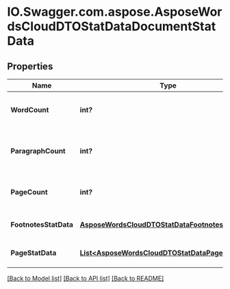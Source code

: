 # IO.Swagger.com.aspose.AsposeWordsCloudDTOStatDataDocumentStatData
## Properties

Name | Type | Description | Notes
------------ | ------------- | ------------- | -------------
**WordCount** | **int?** | Total count of words in the document | [optional] 
**ParagraphCount** | **int?** | Total count of paragraphs in the document | [optional] 
**PageCount** | **int?** | Total count of pages in the document | [optional] 
**FootnotesStatData** | [**AsposeWordsCloudDTOStatDataFootnotesStatData**](AsposeWordsCloudDTOStatDataFootnotesStatData.md) | Detailed statistics of footnotes | [optional] 
**PageStatData** | [**List&lt;AsposeWordsCloudDTOStatDataPageStatData&gt;**](AsposeWordsCloudDTOStatDataPageStatData.md) | Detailed statistics of all pages | [optional] 

[[Back to Model list]](../README.md#documentation-for-models) [[Back to API list]](../README.md#documentation-for-api-endpoints) [[Back to README]](../README.md)

